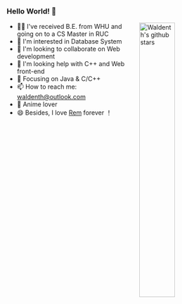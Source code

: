 ### Hello World! 👋

<img align="right" alt="Waldenth's github stars" width="40%" src="https://github-readme-stats.vercel.app/api?username=Waldenth&show_icons=true">

- 👨‍🎓  I've received B.E. from WHU and going on to a CS Master in RUC
- 🦄  I'm interested in Database System
- 👯  I'm looking to collaborate on Web development
- 🤔  I'm looking help with C++ and Web front-end 
- :orange_book: Focusing on Java & C/C++
- 📫  How to reach me: waldenth@outlook.com
- 🍧  Anime lover
- 😄 Besides, I love [Rem](https://zh.wikipedia.org/wiki/%E9%9B%B7%E5%A7%86_(%E8%A7%92%E8%89%B2)) forever ！
